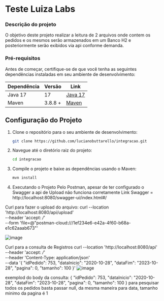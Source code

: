# Teste Luiza Labs

### Descrição do projeto

O objetivo deste projeto realizar a leitura de 2 arquivos onde contem os pedidos e os mesmos serão armazenados em um Banco H2 e posteriormente serão exibidos via api conforme demanda.

### Pré-requisitos
Antes de começar, certifique-se de que você tenha as seguintes dependências instaladas em seu ambiente de desenvolvimento:


| Dependência | Versão  | Link                                                                                                                    | 
|-------------|---------|-------------------------------------------------------------------------------------------------------------------------|
| Java 17     | 17      | [Java 17](https://www.oracle.com/java/technologies/javase/jdk17-archive-downloads.html)                                 |
| Maven       | 3.8.8 + | [Maven](https://maven.apache.org/download.cgi])                                                                         |

## Configuração do Projeto

1. Clone o repositório para o seu ambiente de desenvolvimento:

   ```bash
   git clone https://github.com/lucianobuttarello/integracao.git
   ```

2. Navegue até o diretório raiz do projeto:

   ```bash
   cd integracao
   ```

3. Compile o projeto e baixe as dependências usando o Maven:

   ```bash
   mvn install
   ```

4. Executando o Projeto Pelo Postman, apesar de ter configurado o Swagger a api de Upload não funciona corretamente
   Link Swagger = http://localhost:8080/swagger-ui/index.html#/

  Curl para fazer o upload do arquivo:
  curl --location 'http://localhost:8080/api/upload' \
--header 'accept: */*' \
--form 'file=@"postman-cloud:///1ef234e6-e42a-4f60-b68a-e1c62aaab673"'

![image](https://github.com/lucianobuttarello/integracao/assets/52016220/58af603a-3a01-49bf-a6ab-02668532f4b4)


   Curl para a consulta de Registros
   curl --location 'http://localhost:8080/api' \
--header 'accept: */*' \
--header 'Content-Type: application/json' \
--data '{
  "idPedido": 753,
  "dataInicio": "2020-10-28",
  "dataFim": "2023-10-28",
  "pagina": 0,
  "tamanho": 100
}'
![image](https://github.com/lucianobuttarello/integracao/assets/52016220/c45aac13-5652-485c-9333-51ffec2f881b)

exemplod do body da consulta:
{
  "idPedido": 753,
  "dataInicio": "2020-10-28",
  "dataFim": "2023-10-28",
  "pagina": 0,
  "tamanho": 100
}
para pesquisar todos os pedidos basta passar null, da mesma maneira para data, tamanho minimo da pagina é 1



   
